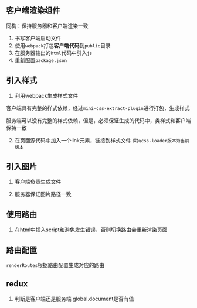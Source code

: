## 客户端渲染组件
同构：保持服务器和客户端渲染一致

1. 书写客户端启动文件
2. 使用`webpack`打包**客户端代码**到`public`目录
3. 在服务器输出的`html`代码中引入`js`
5. 重新配置`package.json`

## 引入样式
1. 利用webpack生成样式文件

客户端具有完整的样式依赖，经过`mini-css-extract-plugin`进行打包，生成样式

服务端可以没有完整的样式依赖，但是，必须保证生成的代码中，类样式和客户端保持一致

2. 在页面源代码中加入一个link元素，链接到样式文件
`保持css-loader版本为当前版本`

## 引入图片
1. 客户端负责生成文件

2. 服务器保证图片路径一致

## 使用路由
1. 在html中插入script和避免发生错误，否则切换路由会重新渲染页面

## 路由配置
```renderRoutes```根据路由配置生成对应的路由

## redux
1. 判断是客户端还是服务端   global.document是否有值
